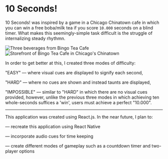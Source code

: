 # 10 Seconds!


10 Seconds! was inspired by a game in a Chicago Chinatown cafe in which you can win a free boba/milk tea
if you score `10.000` seconds on a blind timer. What makes this seemingly-simple task difficult is the struggle of internalizing steady rhythmn.

![Three beverages from Bingo Tea Cafe](https://github.com/markussanders/ten-seconds/blob/master/src/photos/bingo-teas.jpg)
![Storefront of Bingo Tea Cafe in Chicago's Chinatown](https://github.com/markussanders/ten-seconds/blob/master/src/photos/storefront.jpg)

In order to get better at this, I created three modes of difficulty:

  "EASY" –– where visual cues are displayed to signify each second,
  
  "HARD" –– where no cues are shown and instead taunts are displayed,
  
  "IMPOSSIBLE" –– similar to "HARD" in which there are no visual cues provided, however, unlike the previous three modes in          which achieving ten whole-seconds suffices a 'win', users must achieve a perfect "10.000".

 -----------------------------------------------------------------------------------------------------------------------------
 
This application was created using React.js. In the near future, I plan to:

  –– recreate this application using React Native
  
  –– incorporate audio cues for time keeping
  
  –– create different modes of gameplay such as a countdown timer and two-player options
  
 
